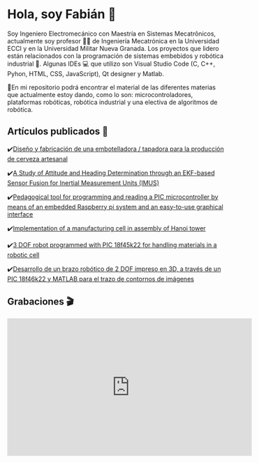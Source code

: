 <h1>Hola, soy Fabián 🤙</h1>

Soy Ingeniero Electromecánico con Maestría en Sistemas Mecatrônicos, actualmente soy profesor 👨‍🏫 de Ingeniería Mecatrónica en la Universidad ECCI y en la Universidad Militar Nueva Granada. Los proyectos que lidero están relacionados con la programación de sistemas embebidos y robótica industrial 🦾. Algunas IDEs 💻 que utilizo son Visual Studio Code (C, C++, Pyhon, HTML, CSS, JavaScript), Qt designer y Matlab.

📌En mi repositorio podrá encontrar el material de las diferentes materias que actualmente estoy dando, como lo son: microcontroladores, plataformas robóticas, robótica industrial y una electiva de algoritmos de robótica.

<h2>Artículos publicados 📝</h2>

✔️[Diseño y fabricación de una embotelladora / tapadora para la producción de cerveza artesanal](http://revistas.fuac.edu.co/index.php/clepsidra/article/view/629)
  
✔️[A Study of Attitude and Heading Determination through an EKF-based Sensor Fusion for Inertial Measurement Units (IMUS)](https://www.researchgate.net/publication/323204536_A_Study_of_Attitude_and_Heading_Determination_through_an_EKF-based_Sensor_Fusion_for_Inertial_Measurement_Units_IMUs)
  
✔️[Pedagogical tool for programming and reading a PIC microcontroller by means of an embedded Raspberry pi system and an easy-to-use graphical interface](https://www.researchgate.net/publication/338465353_Pedagogical_tool_for_programming_and_reading_a_PIC_microcontroller_by_means_of_an_embedded_Raspberry_pi_system_and_an_easy-to-use_graphical_interface)

✔️[Implementation of a manufacturing cell in assembly of Hanoi tower](https://revistas.udistrital.edu.co/index.php/visele/article/view/20693)

✔️[3 DOF robot programmed with PIC 18f45k22 for handling materials in a robotic cell](https://revistas.udistrital.edu.co/index.php/visele/article/view/21189)

✔️[Desarrollo de un brazo robótico de 2 DOF impreso en 3D, a través de un PIC 18f46k22 y MATLAB para el trazo de contornos de imágenes](https://revistas.unicomfacauca.edu.co/ojs/index.php/itc/article/view/406)

<h2>Grabaciones 🎬</h2>

<iframe width="560" height="315" src="https://www.youtube.com/embed/-KEKy8xzFPs?si=d3_cWTCV-ewMy4Um" title="YouTube video player" frameborder="0" allow="accelerometer; autoplay; clipboard-write; encrypted-media; gyroscope; picture-in-picture; web-share" allowfullscreen></iframe>


<!--
**FBarreraP/FBarreraP** is a ✨ _special_ ✨ repository because its `README.md` (this file) appears on your GitHub profile.

Here are some ideas to get you started:

- 🔭 I’m currently working on ...
- 🌱 I’m currently learning ...
- 👯 I’m looking to collaborate on ...
- 🤔 I’m looking for help with ...
- 💬 Ask me about ...
- 📫 How to reach me: ...
- 😄 Pronouns: ...
- ⚡ Fun fact: ...
-->
